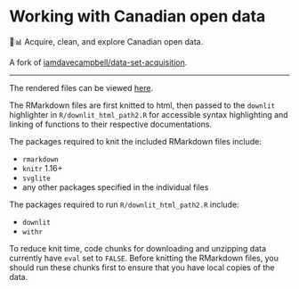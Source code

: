 # Working with Canadian open data

:maple_leaf::bar_chart: Acquire, clean, and explore Canadian open data.

A fork of [iamdavecampbell/data-set-acquisition](https://github.com/iamdavecampbell/data-set-acquisition).

---

The rendered files can be viewed [here](https://adamoshen.github.io/canadian-open-data/).

The RMarkdown files are first knitted to html, then passed to the `downlit`
highlighter in `R/downlit_html_path2.R` for accessible syntax highlighting and
linking of functions to their respective documentations.

The packages required to knit the included RMarkdown files include:

- `rmarkdown`
- `knitr` 1.16+
- `svglite`
- any other packages specified in the individual files

The packages required to run `R/downlit_html_path2.R` include:

- `downlit`
- `withr`

To reduce knit time, code chunks for downloading and unzipping data currently
have `eval` set to `FALSE`. Before knitting the RMarkdown files, you should
run these chunks first to ensure that you have local copies of the data.
